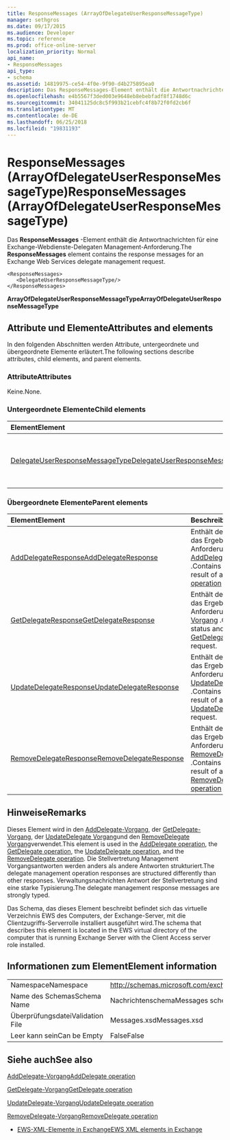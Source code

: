 ```yaml
---
title: ResponseMessages (ArrayOfDelegateUserResponseMessageType)
manager: sethgros
ms.date: 09/17/2015
ms.audience: Developer
ms.topic: reference
ms.prod: office-online-server
localization_priority: Normal
api_name:
- ResponseMessages
api_type:
- schema
ms.assetid: 14819975-ce54-4f0e-9f90-d4b275895ea0
description: Das ResponseMessages-Element enthält die Antwortnachrichten für eine Exchange-Webdienste-Delegaten Management-Anforderung.
ms.openlocfilehash: e4b5567f3ded003e9648eb8ebebfadf8f1748d6c
ms.sourcegitcommit: 34041125dc8c5f993b21cebfc4f8b72f0fd2cb6f
ms.translationtype: MT
ms.contentlocale: de-DE
ms.lasthandoff: 06/25/2018
ms.locfileid: "19831193"
---
```

# <a name="responsemessages-arrayofdelegateuserresponsemessagetype"></a><span data-ttu-id="4ec33-103">ResponseMessages (ArrayOfDelegateUserResponseMessageType)</span><span class="sxs-lookup"><span data-stu-id="4ec33-103">ResponseMessages (ArrayOfDelegateUserResponseMessageType)</span></span>

<span data-ttu-id="4ec33-104">Das **ResponseMessages** -Element enthält die Antwortnachrichten für eine Exchange-Webdienste-Delegaten Management-Anforderung.</span><span class="sxs-lookup"><span data-stu-id="4ec33-104">The **ResponseMessages** element contains the response messages for an Exchange Web Services delegate management request.</span></span> 
  
```
<ResponseMessages>
   <DelegateUserResponseMessageType/>
</ResponseMessages>
```

 <span data-ttu-id="4ec33-105">**ArrayOfDelegateUserResponseMessageType**</span><span class="sxs-lookup"><span data-stu-id="4ec33-105">**ArrayOfDelegateUserResponseMessageType**</span></span>
## <a name="attributes-and-elements"></a><span data-ttu-id="4ec33-106">Attribute und Elemente</span><span class="sxs-lookup"><span data-stu-id="4ec33-106">Attributes and elements</span></span>

<span data-ttu-id="4ec33-107">In den folgenden Abschnitten werden Attribute, untergeordnete und übergeordnete Elemente erläutert.</span><span class="sxs-lookup"><span data-stu-id="4ec33-107">The following sections describe attributes, child elements, and parent elements.</span></span>
  
### <a name="attributes"></a><span data-ttu-id="4ec33-108">Attribute</span><span class="sxs-lookup"><span data-stu-id="4ec33-108">Attributes</span></span>

<span data-ttu-id="4ec33-109">Keine.</span><span class="sxs-lookup"><span data-stu-id="4ec33-109">None.</span></span>
  
### <a name="child-elements"></a><span data-ttu-id="4ec33-110">Untergeordnete Elemente</span><span class="sxs-lookup"><span data-stu-id="4ec33-110">Child elements</span></span>

|<span data-ttu-id="4ec33-111">**Element**</span><span class="sxs-lookup"><span data-stu-id="4ec33-111">**Element**</span></span>|<span data-ttu-id="4ec33-112">**Beschreibung**</span><span class="sxs-lookup"><span data-stu-id="4ec33-112">**Description**</span></span>|
|:-----|:-----|
|[<span data-ttu-id="4ec33-113">DelegateUserResponseMessageType</span><span class="sxs-lookup"><span data-stu-id="4ec33-113">DelegateUserResponseMessageType</span></span>](delegateuserresponsemessagetype.md) <br/> |<span data-ttu-id="4ec33-114">Antwortnachrichten für Verwaltungsvorgänge Stellvertreter enthält.</span><span class="sxs-lookup"><span data-stu-id="4ec33-114">Contains response messages for delegate management operations.</span></span>  <br/> |
   
### <a name="parent-elements"></a><span data-ttu-id="4ec33-115">Übergeordnete Elemente</span><span class="sxs-lookup"><span data-stu-id="4ec33-115">Parent elements</span></span>

|<span data-ttu-id="4ec33-116">**Element**</span><span class="sxs-lookup"><span data-stu-id="4ec33-116">**Element**</span></span>|<span data-ttu-id="4ec33-117">**Beschreibung**</span><span class="sxs-lookup"><span data-stu-id="4ec33-117">**Description**</span></span>|
|:-----|:-----|
|[<span data-ttu-id="4ec33-118">AddDelegateResponse</span><span class="sxs-lookup"><span data-stu-id="4ec33-118">AddDelegateResponse</span></span>](adddelegateresponse.md) <br/> |<span data-ttu-id="4ec33-119">Enthält den Status und das Ergebnis einer Anforderung [AddDelegate-Vorgang](adddelegate-operation.md) .</span><span class="sxs-lookup"><span data-stu-id="4ec33-119">Contains the status and result of an [AddDelegate operation](adddelegate-operation.md) request.</span></span>  <br/> |
|[<span data-ttu-id="4ec33-120">GetDelegateResponse</span><span class="sxs-lookup"><span data-stu-id="4ec33-120">GetDelegateResponse</span></span>](getdelegateresponse.md) <br/> |<span data-ttu-id="4ec33-121">Enthält den Status und das Ergebnis einer Anforderung [GetDelegate Vorgang](getdelegate-operation.md) .</span><span class="sxs-lookup"><span data-stu-id="4ec33-121">Contains the status and result of a [GetDelegate operation](getdelegate-operation.md) request.</span></span>  <br/> |
|[<span data-ttu-id="4ec33-122">UpdateDelegateResponse</span><span class="sxs-lookup"><span data-stu-id="4ec33-122">UpdateDelegateResponse</span></span>](updatedelegateresponse.md) <br/> |<span data-ttu-id="4ec33-123">Enthält den Status und das Ergebnis einer Anforderung [UpdateDelegate Vorgang](updatedelegate-operation.md) .</span><span class="sxs-lookup"><span data-stu-id="4ec33-123">Contains the status and result of an [UpdateDelegate operation](updatedelegate-operation.md) request.</span></span>  <br/> |
|[<span data-ttu-id="4ec33-124">RemoveDelegateResponse</span><span class="sxs-lookup"><span data-stu-id="4ec33-124">RemoveDelegateResponse</span></span>](removedelegateresponse.md) <br/> |<span data-ttu-id="4ec33-125">Enthält den Status und das Ergebnis einer Anforderung [RemoveDelegate Vorgang](removedelegate-operation.md) .</span><span class="sxs-lookup"><span data-stu-id="4ec33-125">Contains the status and result of a [RemoveDelegate operation](removedelegate-operation.md) request.</span></span>  <br/> |
   
## <a name="remarks"></a><span data-ttu-id="4ec33-126">Hinweise</span><span class="sxs-lookup"><span data-stu-id="4ec33-126">Remarks</span></span>

<span data-ttu-id="4ec33-127">Dieses Element wird in den [AddDelegate-Vorgang](adddelegate-operation.md), der [GetDelegate-Vorgang](getdelegate-operation.md), der [UpdateDelegate Vorgang](updatedelegate-operation.md)und den [RemoveDelegate Vorgang](removedelegate-operation.md)verwendet.</span><span class="sxs-lookup"><span data-stu-id="4ec33-127">This element is used in the [AddDelegate operation](adddelegate-operation.md), the [GetDelegate operation](getdelegate-operation.md), the [UpdateDelegate operation](updatedelegate-operation.md), and the [RemoveDelegate operation](removedelegate-operation.md).</span></span> <span data-ttu-id="4ec33-128">Die Stellvertretung Management Vorgangsantworten werden anders als andere Antworten strukturiert.</span><span class="sxs-lookup"><span data-stu-id="4ec33-128">The delegate management operation responses are structured differently than other responses.</span></span> <span data-ttu-id="4ec33-129">Verwaltungsnachrichten Antwort der Stellvertretung sind eine starke Typisierung.</span><span class="sxs-lookup"><span data-stu-id="4ec33-129">The delegate management response messages are strongly typed.</span></span>
  
<span data-ttu-id="4ec33-130">Das Schema, das dieses Element beschreibt befindet sich das virtuelle Verzeichnis EWS des Computers, der Exchange-Server, mit die Clientzugriffs-Serverrolle installiert ausgeführt wird.</span><span class="sxs-lookup"><span data-stu-id="4ec33-130">The schema that describes this element is located in the EWS virtual directory of the computer that is running Exchange Server with the Client Access server role installed.</span></span>
  
## <a name="element-information"></a><span data-ttu-id="4ec33-131">Informationen zum Element</span><span class="sxs-lookup"><span data-stu-id="4ec33-131">Element information</span></span>

|||
|:-----|:-----|
|<span data-ttu-id="4ec33-132">Namespace</span><span class="sxs-lookup"><span data-stu-id="4ec33-132">Namespace</span></span>  <br/> |http://schemas.microsoft.com/exchange/services/2006/messages  <br/> |
|<span data-ttu-id="4ec33-133">Name des Schemas</span><span class="sxs-lookup"><span data-stu-id="4ec33-133">Schema Name</span></span>  <br/> |<span data-ttu-id="4ec33-134">Nachrichtenschema</span><span class="sxs-lookup"><span data-stu-id="4ec33-134">Messages schema</span></span>  <br/> |
|<span data-ttu-id="4ec33-135">Überprüfungsdatei</span><span class="sxs-lookup"><span data-stu-id="4ec33-135">Validation File</span></span>  <br/> |<span data-ttu-id="4ec33-136">Messages.xsd</span><span class="sxs-lookup"><span data-stu-id="4ec33-136">Messages.xsd</span></span>  <br/> |
|<span data-ttu-id="4ec33-137">Leer kann sein</span><span class="sxs-lookup"><span data-stu-id="4ec33-137">Can be Empty</span></span>  <br/> |<span data-ttu-id="4ec33-138">False</span><span class="sxs-lookup"><span data-stu-id="4ec33-138">False</span></span>  <br/> |
   
## <a name="see-also"></a><span data-ttu-id="4ec33-139">Siehe auch</span><span class="sxs-lookup"><span data-stu-id="4ec33-139">See also</span></span>



[<span data-ttu-id="4ec33-140">AddDelegate-Vorgang</span><span class="sxs-lookup"><span data-stu-id="4ec33-140">AddDelegate operation</span></span>](adddelegate-operation.md)
  
[<span data-ttu-id="4ec33-141">GetDelegate-Vorgang</span><span class="sxs-lookup"><span data-stu-id="4ec33-141">GetDelegate operation</span></span>](getdelegate-operation.md)
  
[<span data-ttu-id="4ec33-142">UpdateDelegate-Vorgang</span><span class="sxs-lookup"><span data-stu-id="4ec33-142">UpdateDelegate operation</span></span>](updatedelegate-operation.md)
  
[<span data-ttu-id="4ec33-143">RemoveDelegate-Vorgang</span><span class="sxs-lookup"><span data-stu-id="4ec33-143">RemoveDelegate operation</span></span>](removedelegate-operation.md)


- [<span data-ttu-id="4ec33-144">EWS-XML-Elemente in Exchange</span><span class="sxs-lookup"><span data-stu-id="4ec33-144">EWS XML elements in Exchange</span></span>](ews-xml-elements-in-exchange.md)

